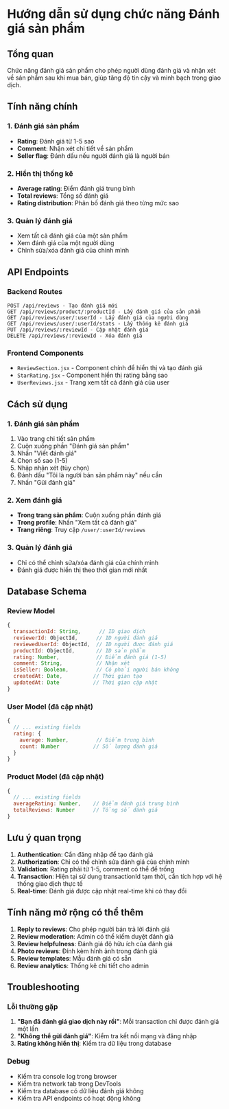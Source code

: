 # Hướng dẫn sử dụng chức năng Đánh giá sản phẩm

## Tổng quan
Chức năng đánh giá sản phẩm cho phép người dùng đánh giá và nhận xét về sản phẩm sau khi mua bán, giúp tăng độ tin cậy và minh bạch trong giao dịch.

## Tính năng chính

### 1. Đánh giá sản phẩm
- **Rating**: Đánh giá từ 1-5 sao
- **Comment**: Nhận xét chi tiết về sản phẩm
- **Seller flag**: Đánh dấu nếu người đánh giá là người bán

### 2. Hiển thị thống kê
- **Average rating**: Điểm đánh giá trung bình
- **Total reviews**: Tổng số đánh giá
- **Rating distribution**: Phân bố đánh giá theo từng mức sao

### 3. Quản lý đánh giá
- Xem tất cả đánh giá của một sản phẩm
- Xem đánh giá của một người dùng
- Chỉnh sửa/xóa đánh giá của chính mình

## API Endpoints

### Backend Routes
```
POST /api/reviews - Tạo đánh giá mới
GET /api/reviews/product/:productId - Lấy đánh giá của sản phẩm
GET /api/reviews/user/:userId - Lấy đánh giá của người dùng
GET /api/reviews/user/:userId/stats - Lấy thống kê đánh giá
PUT /api/reviews/:reviewId - Cập nhật đánh giá
DELETE /api/reviews/:reviewId - Xóa đánh giá
```

### Frontend Components
- `ReviewSection.jsx` - Component chính để hiển thị và tạo đánh giá
- `StarRating.jsx` - Component hiển thị rating bằng sao
- `UserReviews.jsx` - Trang xem tất cả đánh giá của user

## Cách sử dụng

### 1. Đánh giá sản phẩm
1. Vào trang chi tiết sản phẩm
2. Cuộn xuống phần "Đánh giá sản phẩm"
3. Nhấn "Viết đánh giá"
4. Chọn số sao (1-5)
5. Nhập nhận xét (tùy chọn)
6. Đánh dấu "Tôi là người bán sản phẩm này" nếu cần
7. Nhấn "Gửi đánh giá"

### 2. Xem đánh giá
- **Trong trang sản phẩm**: Cuộn xuống phần đánh giá
- **Trong profile**: Nhấn "Xem tất cả đánh giá"
- **Trang riêng**: Truy cập `/user/:userId/reviews`

### 3. Quản lý đánh giá
- Chỉ có thể chỉnh sửa/xóa đánh giá của chính mình
- Đánh giá được hiển thị theo thời gian mới nhất

## Database Schema

### Review Model
```javascript
{
  transactionId: String,      // ID giao dịch
  reviewerId: ObjectId,      // ID người đánh giá
  reviewedUserId: ObjectId,  // ID người được đánh giá
  productId: ObjectId,       // ID sản phẩm
  rating: Number,            // Điểm đánh giá (1-5)
  comment: String,           // Nhận xét
  isSeller: Boolean,         // Có phải người bán không
  createdAt: Date,          // Thời gian tạo
  updatedAt: Date           // Thời gian cập nhật
}
```

### User Model (đã cập nhật)
```javascript
{
  // ... existing fields
  rating: {
    average: Number,         // Điểm trung bình
    count: Number           // Số lượng đánh giá
  }
}
```

### Product Model (đã cập nhật)
```javascript
{
  // ... existing fields
  averageRating: Number,    // Điểm đánh giá trung bình
  totalReviews: Number      // Tổng số đánh giá
}
```

## Lưu ý quan trọng

1. **Authentication**: Cần đăng nhập để tạo đánh giá
2. **Authorization**: Chỉ có thể chỉnh sửa đánh giá của chính mình
3. **Validation**: Rating phải từ 1-5, comment có thể để trống
4. **Transaction**: Hiện tại sử dụng transactionId tạm thời, cần tích hợp với hệ thống giao dịch thực tế
5. **Real-time**: Đánh giá được cập nhật real-time khi có thay đổi

## Tính năng mở rộng có thể thêm

1. **Reply to reviews**: Cho phép người bán trả lời đánh giá
2. **Review moderation**: Admin có thể kiểm duyệt đánh giá
3. **Review helpfulness**: Đánh giá độ hữu ích của đánh giá
4. **Photo reviews**: Đính kèm hình ảnh trong đánh giá
5. **Review templates**: Mẫu đánh giá có sẵn
6. **Review analytics**: Thống kê chi tiết cho admin

## Troubleshooting

### Lỗi thường gặp
1. **"Bạn đã đánh giá giao dịch này rồi"**: Mỗi transaction chỉ được đánh giá một lần
2. **"Không thể gửi đánh giá"**: Kiểm tra kết nối mạng và đăng nhập
3. **Rating không hiển thị**: Kiểm tra dữ liệu trong database

### Debug
- Kiểm tra console log trong browser
- Kiểm tra network tab trong DevTools
- Kiểm tra database có dữ liệu đánh giá không
- Kiểm tra API endpoints có hoạt động không

